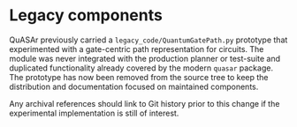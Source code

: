 # Legacy components

QuASAr previously carried a `legacy_code/QuantumGatePath.py` prototype that
experimented with a gate-centric path representation for circuits.  The module
was never integrated with the production planner or test-suite and duplicated
functionality already covered by the modern `quasar` package.  The prototype has
now been removed from the source tree to keep the distribution and documentation
focused on maintained components.

Any archival references should link to Git history prior to this change if the
experimental implementation is still of interest.
